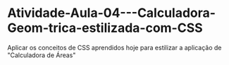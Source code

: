# Atividade-Aula-04---Calculadora-Geom-trica-estilizada-com-CSS
Aplicar os conceitos de CSS aprendidos hoje para estilizar a aplicação de "Calculadora de Áreas"
